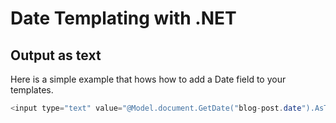 # Date Templating with .NET

## Output as text

Here is a simple example that hows how to add a Date field to your templates.

```cs
<input type="text" value="@Model.document.GetDate("blog-post.date").AsText()}"/>
```
